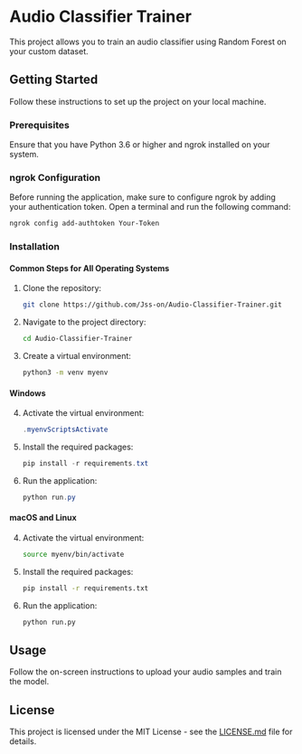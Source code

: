 # Audio Classifier Trainer

This project allows you to train an audio classifier using Random Forest on your custom dataset.

## Getting Started

Follow these instructions to set up the project on your local machine.

### Prerequisites

Ensure that you have Python 3.6 or higher and ngrok installed on your system.

### ngrok Configuration

Before running the application, make sure to configure ngrok by adding your authentication token. Open a terminal and run the following command:

```bash
ngrok config add-authtoken Your-Token
```

### Installation

#### Common Steps for All Operating Systems

1. Clone the repository:
   ```bash
   git clone https://github.com/Jss-on/Audio-Classifier-Trainer.git
   ```

2. Navigate to the project directory:
   ```bash
   cd Audio-Classifier-Trainer
   ```

3. Create a virtual environment:
   ```bash
   python3 -m venv myenv
   ```

#### Windows

4. Activate the virtual environment:
   ```powershell
   .myenvScriptsActivate
   ```

5. Install the required packages:
   ```powershell
   pip install -r requirements.txt
   ```

6. Run the application:
   ```powershell
   python run.py
   ```

#### macOS and Linux

4. Activate the virtual environment:
   ```bash
   source myenv/bin/activate
   ```

5. Install the required packages:
   ```bash
   pip install -r requirements.txt
   ```

6. Run the application:
   ```bash
   python run.py
   ```

## Usage

Follow the on-screen instructions to upload your audio samples and train the model.

## License

This project is licensed under the MIT License - see the [LICENSE.md](LICENSE.md) file for details.
